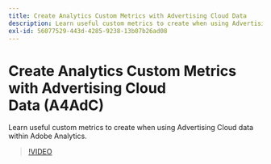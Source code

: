 ```yaml
---
title: Create Analytics Custom Metrics with Advertising Cloud Data
description: Learn useful custom metrics to create when using Advertising Cloud data within Adobe Analytics.
exl-id: 56077529-443d-4285-9238-13b07b26ad08
---
```

# Create Analytics Custom Metrics with Advertising Cloud Data (A4AdC)

Learn useful custom metrics to create when using Advertising Cloud data within Adobe Analytics.  

>[!VIDEO](https://video.tv.adobe.com/v/33919)
